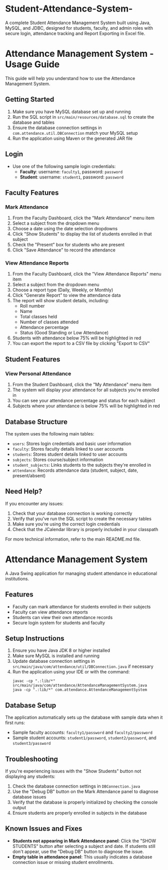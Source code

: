 # Student-Attendance-System-
A complete Student Attendance Management System built using Java, MySQL, and JDBC, designed for students, faculty, and admin roles with secure login, attendance tracking and Report Exporting in Excel file.
# Attendance Management System - Usage Guide

This guide will help you understand how to use the Attendance Management System.

## Getting Started

1. Make sure you have MySQL database set up and running
2. Run the SQL script in `src/main/resources/database.sql` to create the database and tables
3. Ensure the database connection settings in `com.attendance.util.DBConnection` match your MySQL setup
4. Run the application using Maven or the generated JAR file

## Login

- Use one of the following sample login credentials:
  - **Faculty**: username: `faculty1`, password: `password`
  - **Student**: username: `student1`, password: `password`

## Faculty Features

### Mark Attendance

1. From the Faculty Dashboard, click the "Mark Attendance" menu item
2. Select a subject from the dropdown menu
3. Choose a date using the date selection dropdowns
4. Click "Show Students" to display the list of students enrolled in that subject
5. Check the "Present" box for students who are present
6. Click "Save Attendance" to record the attendance

### View Attendance Reports

1. From the Faculty Dashboard, click the "View Attendance Reports" menu item
2. Select a subject from the dropdown menu
3. Choose a report type (Daily, Weekly, or Monthly)
4. Click "Generate Report" to view the attendance data
5. The report will show student details, including:
   - Roll number
   - Name
   - Total classes held
   - Number of classes attended
   - Attendance percentage
   - Status (Good Standing or Low Attendance)
6. Students with attendance below 75% will be highlighted in red
7. You can export the report to a CSV file by clicking "Export to CSV"

## Student Features

### View Personal Attendance

1. From the Student Dashboard, click the "My Attendance" menu item
2. The system will display your attendance for all subjects you're enrolled in
3. You can see your attendance percentage and status for each subject
4. Subjects where your attendance is below 75% will be highlighted in red

## Database Structure

The system uses the following main tables:
- `users`: Stores login credentials and basic user information
- `faculty`: Stores faculty details linked to user accounts
- `students`: Stores student details linked to user accounts
- `subjects`: Stores course/subject information
- `student_subjects`: Links students to the subjects they're enrolled in
- `attendance`: Records attendance data (student, subject, date, present/absent)

## Need Help?

If you encounter any issues:
1. Check that your database connection is working correctly
2. Verify that you've run the SQL script to create the necessary tables
3. Make sure you're using the correct login credentials
4. Check that the JCalendar library is properly included in your classpath

For more technical information, refer to the main README.md file. 








# Attendance Management System

A Java Swing application for managing student attendance in educational institutions.

## Features

- Faculty can mark attendance for students enrolled in their subjects
- Faculty can view attendance reports
- Students can view their own attendance records
- Secure login system for students and faculty

## Setup Instructions

1. Ensure you have Java JDK 8 or higher installed
2. Make sure MySQL is installed and running
3. Update database connection settings in `src/main/java/com/attendance/util/DBConnection.java` if necessary
4. Run the application using your IDE or with the command:
   ```
   javac -cp ".:lib/*" src/main/java/com/attendance/AttendanceManagementSystem.java
   java -cp ".:lib/*" com.attendance.AttendanceManagementSystem
   ```

## Database Setup

The application automatically sets up the database with sample data when it first runs:
- Sample faculty accounts: `faculty1/password` and `faculty2/password`
- Sample student accounts: `student1/password`, `student2/password`, and `student3/password`

## Troubleshooting

If you're experiencing issues with the "Show Students" button not displaying any students:

1. Check the database connection settings in `DBConnection.java`
2. Use the "Debug DB" button on the Mark Attendance panel to diagnose database issues
3. Verify that the database is properly initialized by checking the console output
4. Ensure students are properly enrolled in subjects in the database

## Known Issues and Fixes

- **Students not appearing in Mark Attendance panel**: Click the "SHOW STUDENTS" button after selecting a subject and date. If students still don't appear, use the "Debug DB" button to diagnose the issue.
- **Empty table in attendance panel**: This usually indicates a database connection issue or missing student enrollments.
  
